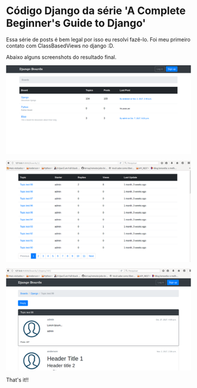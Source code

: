 # Código Django da série 'A Complete Beginner's Guide to Django'

Essa série de posts é bem legal por isso eu resolvi fazê-lo. Foi meu primeiro contato com 
ClassBasedViews no django :D.

Abaixo alguns screenshots do resultado final.

![Alt text](doc_images/Django_boards.png?raw=true "Home")

![Alt text](doc_images/boards_list.png?raw=true "topics's board")

![Alt text](doc_images/topics_detail.png?raw=true "topic's detail")

That's it!!

